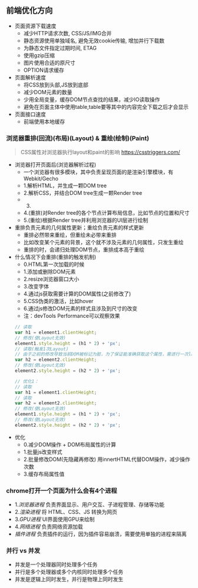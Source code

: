 ## 前端优化方向
- 页面资源下载速度
  - 减少HTTP请求次数, CSS/JS/IMG合并
  - 静态资源使用单独域名, 避免无效cookie传输, 增加并行下载数
  - 为静态文件指定过期时间, ETAG
  - 使用gzip压缩
  - 图片使用合适的原尺寸
  - OPTION请求缓存
- 页面解析速度
  - 将CSS放到头部,JS放到底部
  - 减少DOM元素的数量
  - 少用全局变量，缓存DOM节点查找的结果，减少IO读取操作
  - 避免在页面主体中使用table,table要等其中的内容完全下载之后才会显示
- 页面接口速度
  - 前端使用本地缓存

### 浏览器重排(回流)(布局)(Layout) & 重绘(绘制)(Paint)
> CSS属性对浏览器执行layout和paint的影响 https://csstriggers.com/
- 浏览器打开页面后(浏览器解析过程)
  - 一个浏览器有很多模块，其中负责呈现页面的是渲染引擎模块，有Webkit/Gecho
  - 1.解析HTML，并生成一颗DOM tree
  - 2.解析CSS，并结合DOM tree生成一颗Render tree
  - 3.
  - 4.(重排)对Render tree的各个节点计算布局信息，比如节点的位置和尺寸
  - 5.(重绘)根据Render tree并利用浏览器的UI层进行绘制
- 重排负责元素的几何属性更新；重绘负责元素的样式更新
  - 重排必然带来重绘，但重绘未必带来重排
  - 比如改变某个元素的背景，这个就不涉及元素的几何属性，只发生重绘
  - 重排的时，会递归处理DOM节点，重排成本高于重绘
- 什么情况下会重排(重排的触发机制)
  - 0.HTML第一次加载的时候
  - 1.添加或删除DOM元素
  - 2.resize浏览器窗口大小
  - 3.改变字体
  - 4.通过js获取需要计算的DOM属性(之前修改了)
  - 5.CSS伪类的激活，比如hover
  - 6.通过js修改DOM元素的样式且涉及到尺寸的改变
  - 注：devTools Performance可以观察效果
  ```js
  // 读取
  var h1 = element1.clientHeight;
  // 修改(使Layout无效)
  element1.style.height = (h1 * 2) + 'px';
  // 读取(触发1次Layout)
  // 由于之前的修改导致当前DOM被标记为脏，为了保证能准确获取这个属性，需进行一次layout
  var h2 = element2.clientHeight;
  // 修改(使Layout无效)
  element2.style.height = (h2 * 2) + 'px';

  // 优化1：
  // 读取
  var h1 = element1.clientHeight;
  // 读取
  var h2 = element2.clientHeight;
  // 修改(使Layout无效)
  element1.style.height = (h1 * 2) + 'px';
  // 修改(使Layout无效)
  element2.style.height = (h2 * 2) + 'px';
  ```
- 优化
  - 0.减少DOM操作 + DOM布局属性的计算
  - 1.批量js改变样式
  - 2.批量修改DOM(先隐藏再修改) 用innertHTML代替DOM操作，减少操作次数
  - 3.缓存布局属性值

### chrome打开一个页面为什么会有4个进程
- 1.*浏览器进程* 负责界面显示、用户交互、子进程管理、存储等功能
- 2.*渲染进程* 将 HTML、CSS、JS 转换为网页
- 3.*GPU进程* UI界面使用GPU来绘制
- 4.*网络进程* 负责网络资源加载
- *插件进程* 负责插件的运行，因为插件容易崩溃，需要使用单独的进程来隔离

### 并行 vs 并发
- 并发是一个处理器同时处理多个任务
- 并行是多个处理器或多个内核同时处理多个任务
- 并发是逻辑上同时发生，并行是物理上同时发生